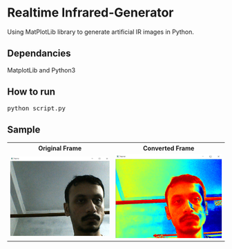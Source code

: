 # Realtime Infrared-Generator
Using MatPlotLib library to generate artificial IR images in Python.

<h2>Dependancies</h2>
MatplotLib and Python3

<h2>How to run</h2>
<pre>python script.py</pre>

<h2>Sample</h2>
<table>
  <tr>
    <th>Original Frame</th>
    <th>Converted Frame</th>
  </tr>
  <tr>
    <td><img src="https://github.com/projjal1/Infrared-Generator/blob/master/normal-screenshot.png" /></td>
    <td><img src="https://github.com/projjal1/Infrared-Generator/blob/master/infra-screenshot.png" /></td>
  </tr>
</table>
